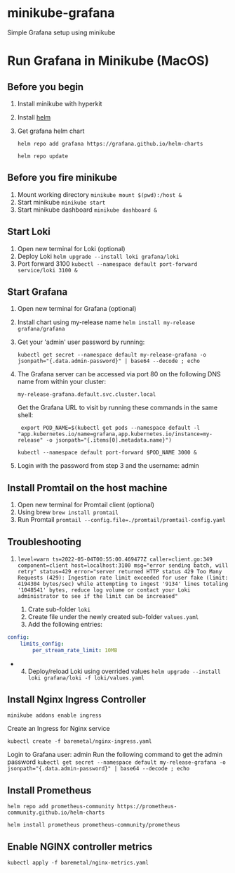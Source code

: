# minikube-grafana
Simple Grafana setup using minikube

# Run Grafana in Minikube (MacOS)

## Before you begin

1. Install minikube with hyperkit
1. Install [helm](https://helm.sh/docs/using_helm/#installing-helm)
1. Get grafana helm chart

    ```helm repo add grafana https://grafana.github.io/helm-charts```

    ```helm repo update```

## Before you fire minikube
1. Mount working directory
    ```minikube mount $(pwd):/host &```
1. Start minikube
    ```minikube start```
1. Start minikube dashboard
    ```minikube dashboard &```

## Start Loki
1. Open new terminal for Loki (optional)
1. Deploy Loki 
    ```helm upgrade --install loki grafana/loki```
1. Port forward 3100
    ```kubectl --namespace default port-forward service/loki 3100 &```

## Start Grafana
1. Open new terminal for Grafana (optional)
1. Install chart using my-release name
    ```helm install my-release grafana/grafana```
1. Get your 'admin' user password by running:

   ```kubectl get secret --namespace default my-release-grafana -o jsonpath="{.data.admin-password}" | base64 --decode ; echo```

1. The Grafana server can be accessed via port 80 on the following DNS name from within your cluster:

   ```my-release-grafana.default.svc.cluster.local```

   Get the Grafana URL to visit by running these commands in the same shell:

    ``` export POD_NAME=$(kubectl get pods --namespace default -l "app.kubernetes.io/name=grafana,app.kubernetes.io/instance=my-release" -o jsonpath="{.items[0].metadata.name}")```

    ```kubectl --namespace default port-forward $POD_NAME 3000 &```

1. Login with the password from step 3 and the username: admin

## Install Promtail on the host machine

1. Open new terminal for Promtail client (optional)
1. Using brew
    ```brew install promtail```
1. Run Promtail
    ```promtail --config.file=./promtail/promtail-config.yaml```

## Troubleshooting

1. ```level=warn ts=2022-05-04T00:55:00.469477Z caller=client.go:349 component=client host=localhost:3100 msg="error sending batch, will retry" status=429 error="server returned HTTP status 429 Too Many Requests (429): Ingestion rate limit exceeded for user fake (limit: 4194304 bytes/sec) while attempting to ingest '9134' lines totaling '1048541' bytes, reduce log volume or contact your Loki administrator to see if the limit can be increased"```

    1. Crate sub-folder
        ```loki```
    1. Create file under the newly created sub-folder
        ```values.yaml```
    1. Add the following entries:
```yaml
config:
    limits_config:
        per_stream_rate_limit: 10MB
```
*
    4. Deploy/reload Loki using overrided values 
        ```helm upgrade --install loki grafana/loki -f loki/values.yaml```

## Install Nginx Ingress Controller

```minikube addons enable ingress```

Create an Ingress for Nginx service

```kubectl create -f baremetal/nginx-ingress.yaml```

Login to Grafana
user: admin
Run the following command to get the admin password
```kubectl get secret --namespace default my-release-grafana -o jsonpath="{.data.admin-password}" | base64 --decode ; echo```
     
## Install Prometheus

```helm repo add prometheus-community https://prometheus-community.github.io/helm-charts```

```helm install prometheus prometheus-community/prometheus```

## Enable NGINX controller metrics

```kubectl apply -f baremetal/nginx-metrics.yaml```


